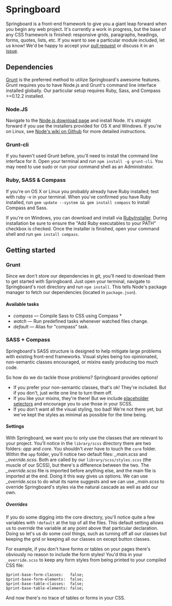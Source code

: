 # Springboard

Springboard is a front-end framework to give you a giant leap forward when you begin any web project. It's currently a work in progress, but the base of any CSS framework is finished: responsive grids, paragraphs, headings, forms, quotes, lists, etc. If you want to see a particular module included, let us know! We'd be happy to accept your [pull request](https://github.com/springbox/Springboard/pulls) or discuss it in an [issue](https://github.com/springbox/Springboard/issues).

## Dependencies
[Grunt](http://gruntjs.com/) is the preferred method to utilize Springboard's awesome features. Grunt requires you to have Node.js and Grunt's command line interface installed globally. Our particular setup requires Ruby, Sass, and Compass >=0.12.2 installed. 

### Node.JS
Navigate to the [Node.js download page](http://nodejs.org/download/) and install Node. It's straight forward if you use the installers provided for OS X and Windows. If you're on Linux, see [Node's wiki on Github](https://github.com/joyent/node/wiki/Installation) for more detailed instructions.

### Grunt-cli
If you haven't used Grunt before, you'll need to install the command line interface for it. Open your terminal and run `npm install -g grunt-cli`. You may need to use sudo or run your command shell as an Administrator.

### Ruby, SASS & Compass
If you're on OS X or Linux you probably already have Ruby installed; test with ruby -v in your terminal. When you've confirmed you have Ruby installed, run `gem update --system && gem install compass` to install Compass and Sass.

If you're on Windows, you can download and install via [RubyInstaller](http://rubyinstaller.org/downloads/). During installation be sure to ensure the "Add Ruby executables to your PATH" checkbox is checked. Once the installer is finished, open your command shell and run `gem install compass`.

## Getting started

### Grunt
Since we don't store our dependencies in git, you'll need to download them to get started with Springboard. Just open your terminal, navigate to Springboard's root directory and run `npm install`. This tells Node's package manager to fetch our dependencies (located in `package.json`).

#### Available tasks

* *compass* — Compile Sass to CSS using Compass *                            
* *watch* — Run predefined tasks whenever watched files change.            
* *default* — Alias for "compass" task.    

### SASS + Compass
Springboard's SASS structure is designed to help mitigate large problems with existing front-end frameworks. Visual styles being too opinionated, non-semantic classes encouraged, or mixins easily producing too much code.

So how do we do tackle those problems? Springboard provides options! 

- If you prefer your non-semantic classes, that's ok! They're included. But if you don't, just write one line to turn them off. 
- If you like your mixins, they're there! But we include [placeholder selectors](http://sass-lang.com/docs/yardoc/file.SASS_REFERENCE.html#placeholder_selectors_) and encourage you to use those in your SCSS. 
- If you don't want all the visual styling, too bad! We're not there yet, but we've kept the styles as minimal as possible for the time being.

#### Settings
With Springboard, we want you to only use the classes that are relevant to your project. You'll notice in the `library/scss` directory there are two folders: *app* and *core*. You shouldn't _ever_ have to touch the `core` folder. Within the `app` folder, you'll notice two default files: *_main.scss* and *_override.scss*. Both are called by our `library/scss/styles.scss` (the muscle of our SCSS), but there's a difference between the two. The *_override.scss* file is imported before anything else, and the main file is imported at the end. Doing it this way gives us options. We can use *_override.scss* to do what its name suggests and we can use *_main.scss* to override Springboard's styles via the natural cascade as well as add our own. 

##### Overrides 
If you do some digging into the core directory, you'll notice quite a few variables with `!default` at the top of all the files. This default setting allows us to _override_ the variable at any point above that particular declaration. Doing so let's us do some cool things, such as turning off all our classes but keeping the grid or keeping all our classes on except button classes. 

For example, if you don't have forms or tables on your pages there's obviously no reason to include the form styles! You'd this in your `_override.scss` to keep any form styles from being printed to your compiled CSS file:

	$print-base-form-classes:	false;
	$print-base-form-elements:	false;
	$print-base-table-classes:	false;
	$print-base-table-elements:	false;

And now there's no trace of tables or forms in your CSS.

